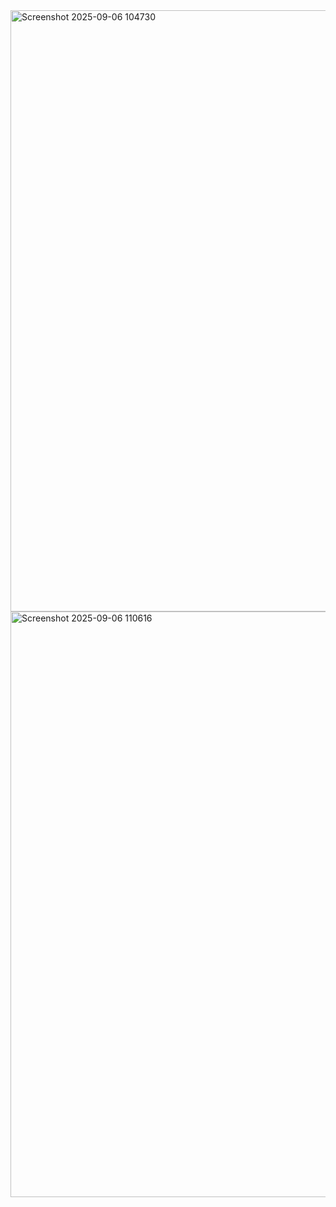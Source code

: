 <img width="740" height="962" alt="Screenshot 2025-09-06 104730" src="https://github.com/user-attachments/assets/92d86929-e069-40c6-b81f-efcc5ad18377" />
<img width="619" height="937" alt="Screenshot 2025-09-06 110616" src="https://github.com/user-attachments/assets/dac36d60-97be-41a5-8412-1f3e36a740c4" />

